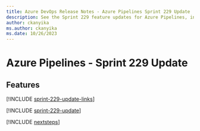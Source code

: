 ```yaml
---
title: Azure DevOps Release Notes - Azure Pipelines Sprint 229 Update
description: See the Sprint 229 feature updates for Azure Pipelines, including next steps.
author: ckanyika
ms.author: ckanyika
ms.date: 10/26/2023
---
```


# Azure Pipelines - Sprint 229 Update

## Features

[!INCLUDE [sprint-229-update-links](../includes/pipelines/sprint-229-update-links.md)]

[!INCLUDE [sprint-229-update](../includes/pipelines/sprint-229-update.md)]

[!INCLUDE [nextsteps](../includes/nextsteps.md)]